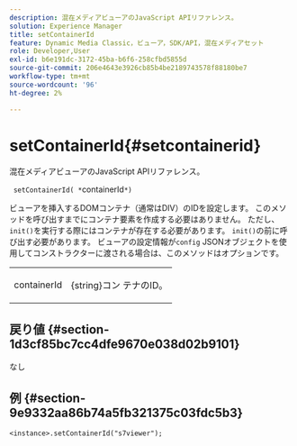 ```yaml
---
description: 混在メディアビューアのJavaScript APIリファレンス。
solution: Experience Manager
title: setContainerId
feature: Dynamic Media Classic，ビューア，SDK/API，混在メディアセット
role: Developer,User
exl-id: b6e191dc-3172-45ba-b6f6-258cfbd5855d
source-git-commit: 206e4643e3926cb85b4be2189743578f88180be7
workflow-type: tm+mt
source-wordcount: '96'
ht-degree: 2%

---
```


# setContainerId{#setcontainerid}

混在メディアビューアのJavaScript APIリファレンス。

` setContainerId( *`containerId`*)`

ビューアを挿入するDOMコンテナ（通常はDIV）のIDを設定します。 このメソッドを呼び出すまでにコンテナ要素を作成する必要はありません。 ただし、`init()`を実行する際にはコンテナが存在する必要があります。 `init()`の前に呼び出す必要があります。 ビューアの設定情報が`config` JSONオブジェクトを使用してコンストラクターに渡される場合は、このメソッドはオプションです。

<table id="table_896DFF34A68A403DB93A6D597461A573"> 
 <tbody> 
  <tr> 
   <td colname="col1"> <p> <span class="codeph"> <span class="varname"> containerId  </span> </span> </p> </td> 
   <td colname="col2"> <p> <span class="codeph"> {string}コン </span> テナのID。 </p> </td> 
  </tr> 
 </tbody> 
</table>

## 戻り値 {#section-1d3cf85bc7cc4dfe9670e038d02b9101}

なし

## 例 {#section-9e9332aa86b74a5fb321375c03fdc5b3}

```
<instance>.setContainerId("s7viewer");
```
